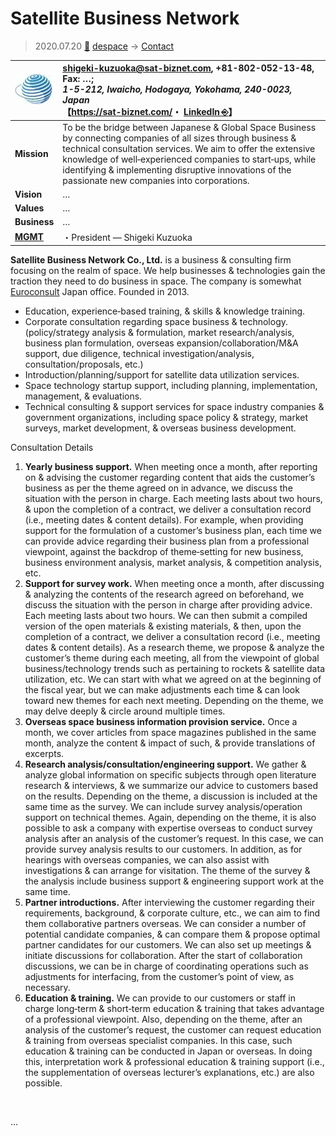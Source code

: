 # Satellite Business Network
> 2020.07.20 [🚀](../../../index/index.md) [despace](../index.md) → [Contact](../contact.md)

|[![](../f/contact/s/sat_biz_network_logo1_thumb.webp)](../f/contact/s/sat_biz_network_logo1.webp)|<shigeki-kuzuoka@sat-biznet.com>, +81-802-052-13-48, Fax: …;<br> *1-5-212, Iwaicho, Hodogaya, Yokohama, 240-0023, Japan*<br> 【<https://sat-biznet.com/>・ [LinkedIn ⎆](https://www.linkedin.com/pub/shigeki-kuzuoka/16/6a0/398)】|
|:-|:-|
|**Mission**|To be the bridge between Japanese & Global Space Business by connecting companies of all sizes through business & technical consultation services. We aim to offer the extensive knowledge of well‑experienced companies to start‑ups, while identifying & implementing disruptive innovations of the passionate new companies into corporations.|
|**Vision**|…|
|**Values**|…|
|**Business**|…|
|**[MGMT](../mgmt.md)**|・President — Shigeki Kuzuoka|

**Satellite Business Network Co., Ltd.** is a business & consulting firm focusing on the realm of space. We help businesses & technologies gain the traction they need to do business in space. The company is somewhat [Euroconsult](euroconsult.md) Japan office. Founded in 2013.

   - Education, experience‑based training, & skills & knowledge training.
   - Corporate consultation regarding space business & technology. (policy/strategy analysis & formulation, market research/analysis, business plan formulation, overseas expansion/collaboration/M&A support, due diligence, technical investigation/analysis, consultation/proposals, etc.)
   - Introduction/planning/support for satellite data utilization services.
   - Space technology startup support, including planning, implementation, management, & evaluations.
   - Technical consulting & support services for space industry companies & government organizations, including space policy & strategy, market surveys, market development, & overseas business development.

Consultation Details

   1. **Yearly business support.** When meeting once a month, after reporting on & advising the customer regarding content that aids the customer’s business as per the theme agreed on in advance, we discuss the situation with the person in charge. Each meeting lasts about two hours, & upon the completion of a contract, we deliver a consultation record (i.e., meeting dates & content details). For example, when providing support for the formulation of a customer’s business plan, each time we can provide advice regarding their business plan from a professional viewpoint, against the backdrop of theme‑setting for new business, business environment analysis, market analysis, & competition analysis, etc.
   1. **Support for survey work.** When meeting once a month, after discussing & analyzing the contents of the research agreed on beforehand, we discuss the situation with the person in charge after providing advice. Each meeting lasts about two hours. We can then submit a compiled version of the open materials & existing materials, & then, upon the completion of a contract, we deliver a consultation record (i.e., meeting dates & content details). As a research theme, we propose & analyze the customer’s theme during each meeting, all from the viewpoint of global business/technology trends such as pertaining to rockets & satellite data utilization, etc. We can start with what we agreed on at the beginning of the fiscal year, but we can make adjustments each time & can look toward new themes for each next meeting. Depending on the theme, we may delve deeply & circle around multiple times.
   1. **Overseas space business information provision service.** Once a month, we cover articles from space magazines published in the same month, analyze the content & impact of such, & provide translations of excerpts.
   1. **Research analysis/consultation/engineering support.** We gather & analyze global information on specific subjects through open literature research & interviews, & we summarize our advice to customers based on the results. Depending on the theme, a discussion is included at the same time as the survey. We can include survey analysis/operation support on technical themes. Again, depending on the theme, it is also possible to ask a company with expertise overseas to conduct survey analysis after an analysis of the customer’s request. In this case, we can provide survey analysis results to our customers. In addition, as for hearings with overseas companies, we can also assist with investigations & can arrange for visitation. The theme of the survey & the analysis include business support & engineering support work at the same time.
   1. **Partner introductions.** After interviewing the customer regarding their requirements, background, & corporate culture, etc., we can aim to find them collaborative partners overseas. We can consider a number of potential candidate companies, & can compare them & propose optimal partner candidates for our customers. We can also set up meetings & initiate discussions for collaboration. After the start of collaboration discussions, we can be in charge of coordinating operations such as adjustments for interfacing, from the customer’s point of view, as necessary.
   1. **Education & training.** We can provide to our customers or staff in charge long‑term & short‑term education & training that takes advantage of a professional viewpoint. Also, depending on the theme, after an analysis of the customer’s request, the customer can request education & training from overseas specialist companies. In this case, such education & training can be conducted in Japan or overseas. In doing this, interpretation work & professional education & training support (i.e., the supplementation of overseas lecturer’s explanations, etc.) are also possible.

<p style="page-break-after:always"> </p>

…
